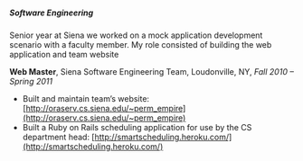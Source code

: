 
##### Software Engineering

Senior year at Siena we worked on a mock application development scenario with a faculty member. My role consisted of building the web application and team website

**Web Master**, Siena Software Engineering Team, Loudonville, NY, _Fall 2010 – Spring 2011_

- Built and maintain team’s website:  [http://oraserv.cs.siena.edu/~perm_empire](http://oraserv.cs.siena.edu/~perm_empire)
- Built a Ruby on Rails scheduling application for use by the CS department head: [http://smartscheduling.heroku.com/](http://smartscheduling.heroku.com/)
